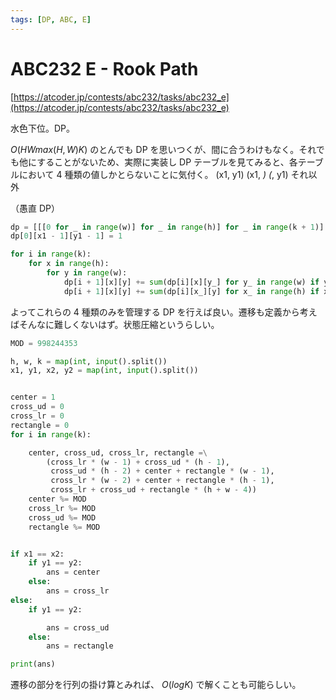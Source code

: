 ```yaml
---
tags: [DP, ABC, E]
---
```


# ABC232 E - Rook Path

[https://atcoder.jp/contests/abc232/tasks/abc232_e](https://atcoder.jp/contests/abc232/tasks/abc232_e)

水色下位。DP。

$O(HWmax(H,W)K)$ のとんでも DP を思いつくが、間に合うわけもなく。それでも他にすることがないため、実際に実装し DP テーブルを見てみると、各テーブルにおいて 4 種類の値しかとらないことに気付く。
(x1, y1)
(x1, _)
(_, y1)
それ以外

（愚直 DP）

```py
dp = [[[0 for _ in range(w)] for _ in range(h)] for _ in range(k + 1)]
dp[0][x1 - 1][y1 - 1] = 1

for i in range(k):
    for x in range(h):
        for y in range(w):
            dp[i + 1][x][y] += sum(dp[i][x][y_] for y_ in range(w) if y != y_)
            dp[i + 1][x][y] += sum(dp[i][x_][y] for x_ in range(h) if x != x_)
```

よってこれらの 4 種類のみを管理する DP を行えば良い。遷移も定義から考えばそんなに難しくないはず。状態圧縮というらしい。

```py
MOD = 998244353

h, w, k = map(int, input().split())
x1, y1, x2, y2 = map(int, input().split())


center = 1
cross_ud = 0
cross_lr = 0
rectangle = 0
for i in range(k):

    center, cross_ud, cross_lr, rectangle =\
        (cross_lr * (w - 1) + cross_ud * (h - 1),
         cross_ud * (h - 2) + center + rectangle * (w - 1),
         cross_lr * (w - 2) + center + rectangle * (h - 1),
         cross_lr + cross_ud + rectangle * (h + w - 4))
    center %= MOD
    cross_lr %= MOD
    cross_ud %= MOD
    rectangle %= MOD


if x1 == x2:
    if y1 == y2:
        ans = center
    else:
        ans = cross_lr
else:
    if y1 == y2:

        ans = cross_ud
    else:
        ans = rectangle

print(ans)

```

遷移の部分を行列の掛け算とみれば、 $O(logK)$ で解くことも可能らしい。
